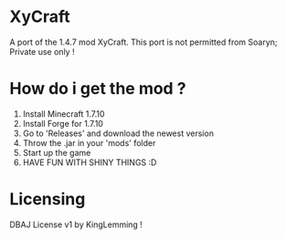 # XyCraft
A port of the 1.4.7 mod XyCraft.
This port is not permitted from Soaryn; 
Private use only !

# How do i get the mod ?
1. Install Minecraft 1.7.10
2. Install Forge for 1.7.10
3. Go to 'Releases' and download the newest version
4. Throw the .jar in your 'mods' folder
5. Start up the game
6. HAVE FUN WITH SHINY THINGS :D

# Licensing
DBAJ License v1 by KingLemming !
